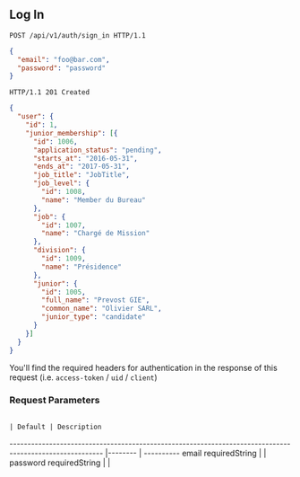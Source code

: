 ## Log In

```http
POST /api/v1/auth/sign_in HTTP/1.1
```

```json
{
  "email": "foo@bar.com",
  "password": "password"
}
```

```http
HTTP/1.1 201 Created
```

```json
{
  "user": {
    "id": 1,
    "junior_membership": [{
      "id": 1006,
      "application_status": "pending",
      "starts_at": "2016-05-31",
      "ends_at": "2017-05-31",
      "job_title": "JobTitle",
      "job_level": {
        "id": 1008,
        "name": "Member du Bureau"
      },
      "job": {
        "id": 1007,
        "name": "Chargé de Mission"
      },
      "division": {
        "id": 1009,
        "name": "Présidence"
      },
      "junior": {
        "id": 1005,
        "full_name": "Prevost GIE",
        "common_name": "Olivier SARL",
        "junior_type": "candidate"
      }
    }]
  }
}
```

<aside class="notice">
  You'll find the required headers for authentication in the response of this request (i.e. <code>access-token</code> / <code>uid</code> / <code>client</code>)
</aside>

### Request Parameters

                                                                                                         | Default | Description
-------------------------------------------------------------------------------------------------------- |-------- | ----------
email                 <span class="label">required</span><span class="details">String</span>             |         |
password              <span class="label">required</span><span class="details">String</span>             |         |
